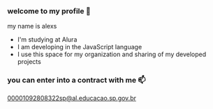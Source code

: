 ### welcome to my profile 🖤

my name is alexs

- I'm studying at Alura
- I am developing in the JavaScript language
- I use this space for my organization and sharing of my developed projects

### you can enter into a contract with me 📫

00001092808322sp@al.educacao.sp.gov.br

